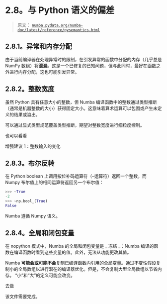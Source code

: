 # 2.8。与 Python 语义的偏差

> 原文： [`numba.pydata.org/numba-doc/latest/reference/pysemantics.html`](http://numba.pydata.org/numba-doc/latest/reference/pysemantics.html)

## 2.8.1。异常和内存分配

由于当前编译器在处理异常时的限制，在引发异常的函数中分配的内存（几乎总是 NumPy 数组）将**泄漏**。这是一个已修复的已知问题，但与此同时，最好在函数之外进行内存分配，这也可能引发异常。

## 2.8.2。整数宽度

虽然 Python 具有任意大小的整数，但 Numba 编译函数中的整数通过类型推断（通常是机器整数的大小）获得固定大小。这意味着算术运算可以包围或产生未定义的结果或溢出。

可以通过显式类型规范覆盖类型推断，期望对整数宽度进行细粒度控制。

也可以看看

增强建议 1：整数输入的变化

## 2.8.3。布尔反转

在 Python boolean 上调用按位补码运算符（`~`运算符）返回一个整数，而 Numpy 布尔值上的相同运算符返回另一个布尔值：

```py
>>> ~True
-2
>>> ~np.bool_(True)
False

```

Numba 遵循 Numpy 语义。

## 2.8.4。全局和闭包变量

在 nopython 模式中，Numba 的全局和闭包变量是 _ 冻结 _：Numba 编译的函数在编译函数时看到这些变量的值。此外，无法从功能更改其值。

Numba **可能会或可能不会**复制已编译函数内引用的全局变量。通过不变性假设复制小的全局数组以进行潜在的编译器优化。但是，不会复制大型全局数组以节省内存。 “小”和“大”的定义可能会改变。

去做

该文件需要完成。